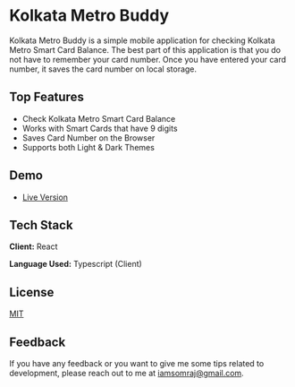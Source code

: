 # Kolkata Metro Buddy

Kolkata Metro Buddy is a simple mobile application for checking Kolkata Metro Smart Card Balance. The best part of this application is that you do not have to remember your card number. Once you have entered your card number, it saves the card number on local storage.

## Top Features

- Check Kolkata Metro Smart Card Balance
- Works with Smart Cards that have 9 digits
- Saves Card Number on the Browser
- Supports both Light & Dark Themes

## Demo

- [Live Version](https://iamsomraj.github.io/Kolkata-Metro-Buddy/)

## Tech Stack

**Client:** React

**Language Used:** Typescript (Client)

## License

[MIT](https://choosealicense.com/licenses/mit/)

## Feedback

If you have any feedback or you want to give me some tips related to development, please reach out to me at iamsomraj@gmail.com.
